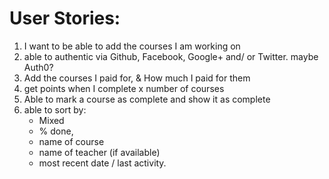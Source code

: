 # User Stories: 

1. I want to be able to add the courses I am working on
2. able to authentic via Github, Facebook, Google+ and/ or Twitter. maybe Auth0?
3. Add the courses I paid for, & How much I paid for them
4. get points when I complete x number of courses
5. Able to mark a course as complete and show it as complete
6. able to sort by: 
   * Mixed 
   * % done, 
   * name of course
   * name of teacher (if available)
   * most recent date / last activity.
